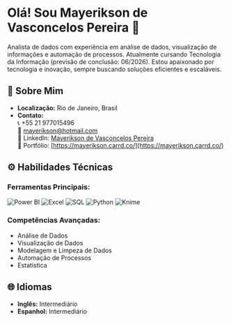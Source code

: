 # Olá! Sou Mayerikson de Vasconcelos Pereira 🚀

 Analista de dados com experiência em análise de dados, visualização de informações e automação de processos. Atualmente cursando Tecnologia da Informação  (previsão de conclusão: 06/2026). Estou apaixonado por tecnologia e inovação, sempre buscando soluções eficientes e escaláveis.

## 📝 Sobre Mim

- **Localização:** Rio de Janeiro, Brasil  
- **Contato:**  
  📞 +55 21 977015496  
  📧 mayerikson@hotmail.com  
  🔗 LinkedIn: [Mayerikson de Vasconcelos Pereira](https://www.linkedin.com/in/mayerikson-de-vasconcelos-pereira/)  
  💼 Portfólio: [https://mayerikson.carrd.co/](https://mayerikson.carrd.co/)



## ⚙️ Habilidades Técnicas

### Ferramentas Principais:
![Power BI](https://img.shields.io/badge/Power%20BI-F2C811?style=for-the-badge&logo=powerbi&logoColor=white)
![Excel](https://img.shields.io/badge/Microsoft_Excel-217346?style=for-the-badge&logo=microsoft-excel&logoColor=ffffff)
![SQL](https://img.shields.io/badge/SQL-025E8C?style=for-the-badge&logo=mysql&logoColor=white)
![Python](https://img.shields.io/badge/Python-3776AB?style=for-the-badge&logo=python&logoColor=white)
![Knime](https://img.shields.io/badge/Knime-00A65A?style=for-the-badge&logo=knime&logoColor=white)

### Competências Avançadas:

- Análise de Dados
- Visualização de Dados
- Modelagem e Limpeza de Dados
- Automação de Processos
- Estatística




## 🌐 Idiomas
- **Inglês:** Intermediário
- **Espanhol:** Intermediário

